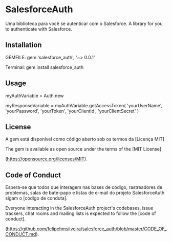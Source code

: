 # SalesforceAuth

Uma biblioteca para você se autenticar com o Salesforce.
A library for you to authenticate with Salesforce.

## Installation

GEMFILE:
gem 'salesforce_auth', '~> 0.0.1'

Terminal:
gem install salesforce_auth

## Usage

myAuthVariable = Auth.new

myResponseVariable = myAuthVariable.getAccessToken(
    'yourUserName',
    'yourPassword',
    'yourToken',
    'yourClientId',
    'yourClientSecret'
)

## License

A gem está disponível como código aberto sob os termos da [Licença MIT]

The gem is available as open source under the terms of the [MIT License]

(https://opensource.org/licenses/MIT).

## Code of Conduct

Espera-se que todos que interagem nas bases de código, rastreadores de problemas, salas de bate-papo e listas de e-mail do projeto SalesforceAuth sigam o [código de conduta].

Everyone interacting in the SalesforceAuth project's codebases, issue trackers, chat rooms and mailing lists is expected to follow the [code of conduct].

(https://github.com/felipehmsilveira/salesforce_auth/blob/master/CODE_OF_CONDUCT.md).
